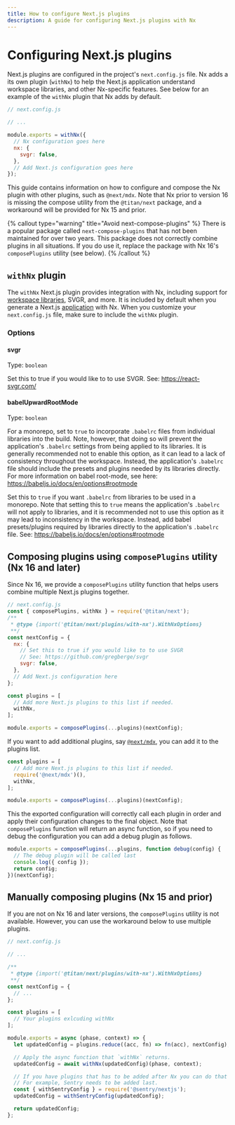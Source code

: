 ```yaml
---
title: How to configure Next.js plugins
description: A guide for configuring Next.js plugins with Nx
---
```


# Configuring Next.js plugins

Next.js plugins are configured in the project's `next.config.js` file. Nx adds a its own plugin (`withNx`) to help the Next.js application
understand workspace libraries, and other Nx-specific features. See below for an example of the `withNx` plugin that Nx adds by default.

```js
// next.config.js

// ...

module.exports = withNx({
  // Nx configuration goes here
  nx: {
    svgr: false,
  },
  // Add Next.js configuration goes here
});
```

This guide contains information on how to configure and compose the Nx plugin with other plugins, such as `@next/mdx`. Note that Nx prior to version 16 is missing the compose utility from the `@titan/next` package, and a workaround will be provided for Nx 15 and prior.

{% callout type="warning" title="Avoid next-compose-plugins" %}
There is a popular package called `next-compose-plugins` that has not been maintained for over two years. This package does not correctly combine plugins in all situations. If you do use it, replace the package with Nx 16's `composePlugins` utility (see below).
{% /callout %}

## `withNx` plugin

The `withNx` Next.js plugin provides integration with Nx, including support for [workspace libraries](/nx-api/next/generators/library), SVGR, and more. It is included by default when you generate a Next.js [application](/nx-api/next/generators/application) with Nx. When you customize your `next.config.js` file, make sure to include the `withNx` plugin.

### Options

#### svgr

Type: `boolean`

Set this to true if you would like to to use SVGR. See: https://react-svgr.com/

#### babelUpwardRootMode

Type: `boolean`

For a monorepo, set to `true` to incorporate `.babelrc` files from individual libraries into the build. Note, however, that doing so will prevent the application's `.babelrc` settings from being applied to its libraries. It is generally recommended not to enable this option, as it can lead to a lack of consistency throughout the workspace. Instead, the application's `.babelrc` file should include the presets and plugins needed by its libraries directly. For more information on babel root-mode, see here: https://babeljs.io/docs/en/options#rootmode

Set this to `true` if you want `.babelrc` from libraries to be used in a monorepo. Note that setting this to `true` means the application's `.babelrc` will not apply to libraries, and it is recommended not to use this option as it may lead to inconsistency in the workspace. Instead, add babel presets/plugins required by libraries directly to the application's `.babelrc` file. See: https://babeljs.io/docs/en/options#rootmode

## Composing plugins using `composePlugins` utility (Nx 16 and later)

Since Nx 16, we provide a `composePlugins` utility function that helps users combine multiple Next.js plugins together.

```js
// next.config.js
const { composePlugins, withNx } = require('@titan/next');
/**
 * @type {import('@titan/next/plugins/with-nx').WithNxOptions}
 **/
const nextConfig = {
  nx: {
    // Set this to true if you would like to to use SVGR
    // See: https://github.com/gregberge/svgr
    svgr: false,
  },
  // Add Next.js configuration here
};

const plugins = [
  // Add more Next.js plugins to this list if needed.
  withNx,
];

module.exports = composePlugins(...plugins)(nextConfig);
```

If you want to add additional plugins, say [`@next/mdx`](https://www.npmjs.com/package/@next/mdx), you can add it to the plugins list.

```js
const plugins = [
  // Add more Next.js plugins to this list if needed.
  require('@next/mdx')(),
  withNx,
];

module.exports = composePlugins(...plugins)(nextConfig);
```

This the exported configuration will correctly call each plugin in order and apply their configuration changes to the final object. Note that `composePlugins` function will return an async function, so if you need to debug the configuration you can add a debug plugin as follows.

```js
module.exports = composePlugins(...plugins, function debug(config) {
  // The debug plugin will be called last
  console.log({ config });
  return config;
})(nextConfig);
```

## Manually composing plugins (Nx 15 and prior)

If you are not on Nx 16 and later versions, the `composePlugins` utility is not available. However, you can use the workaround below to use multiple plugins.

```js
// next.config.js

// ...

/**
 * @type {import('@titan/next/plugins/with-nx').WithNxOptions}
 **/
const nextConfig = {
  // ...
};

const plugins = [
  // Your plugins exlcuding withNx
];

module.exports = async (phase, context) => {
  let updatedConfig = plugins.reduce((acc, fn) => fn(acc), nextConfig);

  // Apply the async function that `withNx` returns.
  updatedConfig = await withNx(updatedConfig)(phase, context);

  // If you have plugins that has to be added after Nx you can do that here.
  // For example, Sentry needs to be added last.
  const { withSentryConfig } = require('@sentry/nextjs');
  updatedConfig = withSentryConfig(updatedConfig);

  return updatedConfig;
};
```
